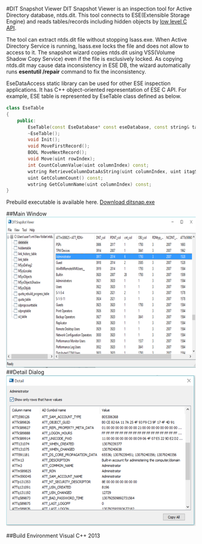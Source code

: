 #DIT Snapshot Viewer
DIT Snapshot Viewer is an inspection tool for Active Directory database, ntds.dit. This tool connects to ESE(Extensible Storage Engine) and reads tables/records including hidden objects by [low level C API](https://msdn.microsoft.com/en-us/library/gg269259%28v=exchg.10%29.aspx).

The tool can extract ntds.dit file without stopping lsass.exe. When Active Directory Service is running, lsass.exe locks the file and does not allow to access to it. The snapshot wizard copies ntds.dit using VSS(Volume Shadow Copy Service) even if the file is exclusively locked. As copying ntds.dit may cause data inconsistency in ESE DB, the wizard automatically runs __esentutil /repair__ command to fix the inconsistency.

EseDataAccess static library can be used for other ESE inspection applications. It has C++ object-oriented representation of ESE C API. For example, ESE table is represented by EseTable class defined as below.
```C++
class EseTable
{
	public:
		EseTable(const EseDatabase* const eseDatabase, const string& tableName);
		~EseTable();
		void Init();
		void MoveFirstRecord();
		BOOL MoveNextRecord();
		void Move(uint rowIndex);
		int CountColumnValue(uint columnIndex) const;
		wstring RetrieveColumnDataAsString(uint columnIndex, uint itagSequence = 1);
		uint GetColumnCount() const;
		wstring GetColumnName(uint columnIndex) const;
}
```
Prebuild executable is available here.
[Download ditsnap.exe](https://github.com/yosqueoy/ditsnap/blob/master/x64/Release/ditsnap.exe?raw=true)

##Main Window
<img src="images/screenshot1.png" height="400">
##Detail Dialog
<img src="images/screenshot2.png" height="400">

##Build Environment
Visual C++ 2013
